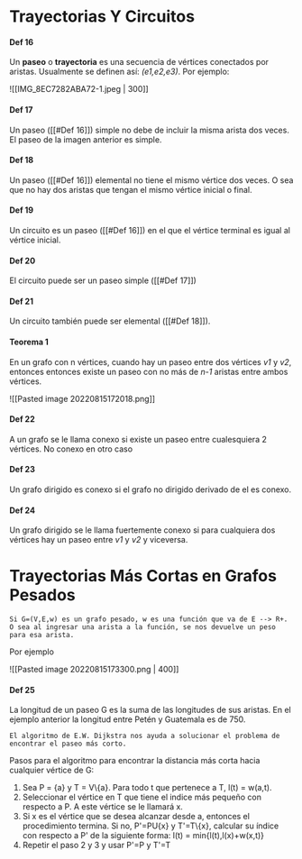 # Trayectorias Y Circuitos

#### Def 16
Un **paseo** o **trayectoria** es una secuencia de vértices conectados por aristas. Usualmente se definen así: *(e1,e2,e3)*. Por ejemplo:

![[IMG_8EC7282ABA72-1.jpeg | 300]]

#### Def 17
Un paseo ([[#Def 16]]) simple no debe de incluir la misma arista dos veces. El paseo de la imagen anterior es simple.

#### Def 18 
Un paseo ([[#Def 16]]) elemental no tiene el mismo vértice dos veces. O sea que no hay dos aristas que tengan el mismo vértice inicial o final.

#### Def 19
Un circuito es un paseo ([[#Def 16]]) en el que el vértice terminal es igual al vértice inicial.

#### Def 20
El circuito puede ser un paseo simple ([[#Def 17]])

#### Def 21
Un circuito también puede ser elemental ([[#Def 18]]).


#### Teorema 1
En un grafo con n vértices, cuando hay un paseo entre dos vértices *v1* y *v2*, entonces entonces existe un paseo con no más de *n-1* aristas entre ambos vértices.

![[Pasted image 20220815172018.png]]

#### Def 22
A un grafo se le llama conexo si existe un paseo entre cualesquiera 2 vértices. No conexo en otro caso
#### Def 23
Un grafo dirigido es conexo si el grafo no dirigido derivado de el es conexo.
#### Def 24
Un grafo dirigido se le llama fuertemente conexo si para cualquiera dos vértices hay un paseo entre *v1* y *v2* y viceversa.

# Trayectorias Más Cortas en Grafos Pesados

	Si G=(V,E,w) es un grafo pesado, w es una función que va de E --> R+. O sea al ingresar una arista a la función, se nos devuelve un peso para esa arista.

Por ejemplo

![[Pasted image 20220815173300.png | 400]]

#### Def 25
La longitud de un paseo G es la suma de las longitudes de sus aristas. En el ejemplo anterior la longitud entre Petén y Guatemala es de 750.

	El algoritmo de E.W. Dijkstra nos ayuda a solucionar el problema de encontrar el paseo más corto.

Pasos para el algoritmo para encontrar la distancia más corta hacia cualquier vértice de G:
1. Sea P = {a} y T = V\\{a}. Para todo t que pertenece a T, l(t) = w(a,t).
2. Seleccionar el vértice en T que tiene el indice más pequeño con respecto a P. A este vértice se le llamará x.
3. Si x es el vértice que se desea alcanzar desde a, entonces el procedimiento termina. Si no, P'=PU{x} y T'=T\\{x}, calcular su índice con respecto a P' de la siguiente forma: l(t) = min{l(t),l(x)+w(x,t)}
4. Repetir el paso 2 y 3 y usar P'=P y T'=T

